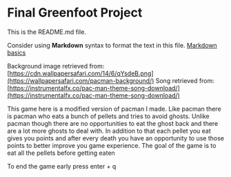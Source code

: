 # Final Greenfoot Project
This is the README.md file.

Consider using **Markdown** syntax to format the text in this file. [Markdown basics](https://www.markdownguide.org/getting-started/)


Background image retrieved from: [https://cdn.wallpapersafari.com/14/6/qYsdeB.png](https://wallpapersafari.com/pacman-background/)
Song retrieved from: [https://instrumentalfx.co/pac-man-theme-song-download/](https://instrumentalfx.co/pac-man-theme-song-download/)

This game here is a modified version of pacman I made. Like pacman there is pacman who eats a bunch of pellets and tries to avoid ghosts.
Unlike pacman though there are no opportunities to eat the ghost back and there are a lot more ghosts to deal with.
In addition to that each pellet you eat gives you points and after every death you have an opportunity to use those points to better improve you game experience.
The goal of the game is to eat all the pellets before getting eaten

To end the game early press enter + q

